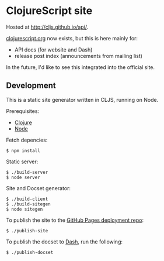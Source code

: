# ClojureScript site

Hosted at <http://cljs.github.io/api/>.

[clojurescript.org](https://clojurescript.org/) now exists, but this is here mainly for:
- API docs (for website and Dash)
- release post index (announcements from mailing list)

In the future, I'd like to see this integrated into the official site.

## Development

This is a static site generator written in CLJS, running on Node.

Prerequisites:

- [Clojure](https://clojure.org/guides/getting_started)
- [Node](https://nodejs.org/)

Fetch depencies:

```
$ npm install
```

Static server:

```
$ ./build-server
$ node server
```

Site and Docset generator:

```
$ ./build-client
$ ./build-sitegen
$ node sitegen
```

To publish the site to the [GitHub Pages deployment repo](https://github.com/cljs/cljs.github.io):

```
$ ./publish-site
```

To publish the docset to [Dash], run the following:

```
$ ./publish-docset
```

[Dash]:https://kapeli.com/dash
